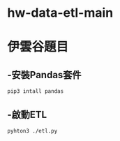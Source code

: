 # hw-data-etl-main
伊雲谷題目
====

-安裝Pandas套件
-----
`pip3 intall pandas`

-啟動ETL
-----
`pyhton3 ./etl.py`
